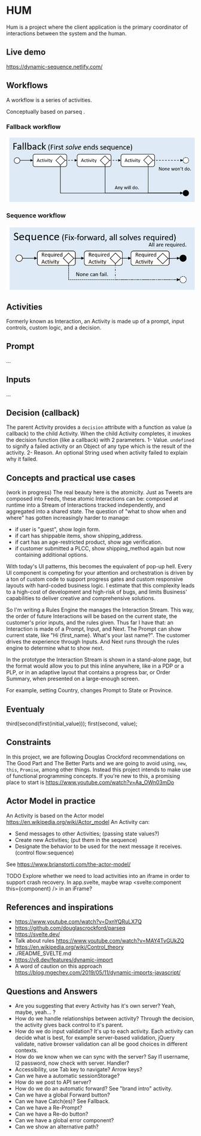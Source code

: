 # HUM
Hum is a project where the client application is the primary coordinator of interactions between the system and the human.

## Live demo
https://dynamic-sequence.netlify.com/

## Workflows

A workflow is a series of activities.

Conceptually based on parseq .

### Fallback workflow

![Fallback](https://raw.githubusercontent.com/caqu/dynamic-sequence/master/public/documentation/fallback.png)

### Sequence workflow

![Sequence](https://raw.githubusercontent.com/caqu/dynamic-sequence/master/public/documentation/sequence.png)

## Activities

Formerly known as Interaction, an Activity is made up of a prompt, input controls, custom logic, and a decision.

## Prompt
...

## Inputs
...

## Decision (callback)
The parent Activity provides a `decision` attribute with a function as value (a callback) to the child Activity.
When the child Activity completes, it invokes the decision function (like a callback) with 2 parameters.
1- Value. `undefined` to signify a failed activity or an Object of any type which is the result of the activity.
2- Reason. An optional String used when activity failed to explain why it failed.

## Concepts and practical use cases
(work in progress)
The real beauty here is the atomicity. Just as Tweets are composed into Feeds, these atomic Interactions can be:
composed at runtime into a Stream of Interactions
tracked independently, and
aggregated into a shared state.
The question of "what to show when and where" has gotten increasingly harder to manage:
- if user is "guest", show login form.
- if cart has shippable items, show shipping_address.
- if cart has an age-restricted product, show age verification.
- if customer submitted a PLCC, show shipping_method again but now containing additional options.

With today's UI patterns, this becomes the equivalent of pop-up hell. Every UI component is competing for your attention and orchestration is driven by a ton of custom code to support progress gates and custom responsive layouts with hard-coded business logic. I estimate that this complexity leads to a high-cost of development and high-risk of bugs, and limits Business' capabilities to deliver creative and comprehensive solutions.

So I'm writing a Rules Engine the manages the Interaction Stream. This way, the order of future Interactions will be based on the current state, the customer's prior inputs, and the rules given. Thus far I have that: an Interaction is made of a Prompt, Input, and Next. The Prompt can show current state, like "Hi {first_name}. What's your last name?". The customer drives the experience through Inputs. And Next runs through the rules engine to determine what to show next.

In the prototype the Interaction Stream is shown in a stand-alone page, but the format would allow you to put this inline anywhere, like in a PDP or a PLP, or in an adaptive layout that contains a progress bar, or Order Summary, when presented on a large-enough screen.

For example, setting Country, changes Prompt to State or Province.

## Eventualy
third(second(first(initial_value)));
first(second, value);


## Constraints
In this project, we are following Douglas Crockford recommendations on The Good Part and The Better Parts and we are going to avoid using,  `new`, `this`, `Promise`, among other things. Instead this project intends to make use of functional programming concepts. If you're new to this, a promising place to start is https://www.youtube.com/watch?v=Aa_OWn03mDo

## Actor Model in practice
An Activity is based on the Actor model https://en.wikipedia.org/wiki/Actor_model
An Activity can:
- Send messages to other Activities; (passing state values?)
- Create new Activities; (put them in the sequence)
- Designate the behavior to be used for the next message it receives. (control flow:sequence)

See https://www.brianstorti.com/the-actor-model/

TODO Explore whether we need to load activities into an iframe in order to support crash recovery. In app.svelte, maybe wrap <svelte:component this={component} /> in an iFrame?

## References and inspirations
- https://www.youtube.com/watch?v=DxnYQRuLX7Q
- https://github.com/douglascrockford/parseq
- https://svelte.dev/
- Talk about rules https://www.youtube.com/watch?v=MAY4TvGUkZQ
- https://en.wikipedia.org/wiki/Control_theory
- ./README_SVELTE.md
- https://v8.dev/features/dynamic-import
- A word of caution on this approach https://blog.mgechev.com/2019/05/11/dynamic-imports-javascript/

## Questions and Answers
- Are you suggesting that every Activity has it's own server? Yeah, maybe, yeah... ?
- How do we handle relationships between activity? Through the decision, the activity gives back control to it's parent.
- How do we do input validation? It's up to each activity. Each activity can decide what is best, for example server-based validation, jQuery validate, native browser validation can all be good choices in different contexts.
- How do we know when we can sync with the server? Say I1 username, I2 password, now check with server. Handler?
- Accessibility, use Tab key to navigate? Arrow keys?
- Can we have a automatic sessionStorage?
- How do we post to API server?
- How do we do an automatic forward? See "brand intro" activity.
- Can we have a global Forward button?
- Can we have Catch(es)? See Fallback.
- Can we have a Re-Prompt?
- Can we have a Re-do button?
- Can we have a global error component?
- Can we show an alternative path?
